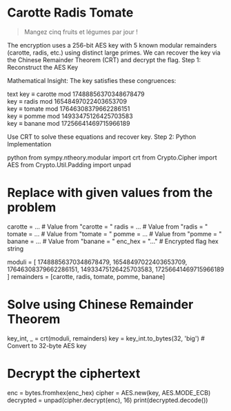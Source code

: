 # Carotte Radis Tomate
> Mangez cinq fruits et légumes par jour !

The encryption uses a 256-bit AES key with 5 known modular remainders (carotte, radis, etc.) using distinct large primes. We can recover the key via the Chinese Remainder Theorem (CRT) and decrypt the flag.
Step 1: Reconstruct the AES Key

Mathematical Insight:
The key satisfies these congruences:

text
key ≡ carotte  mod 17488856370348678479  
key ≡ radis    mod 16548497022403653709  
key ≡ tomate   mod 17646308379662286151  
key ≡ pomme    mod 14933475126425703583  
key ≡ banane   mod 17256641469715966189  

Use CRT to solve these equations and recover key.
Step 2: Python Implementation

python
from sympy.ntheory.modular import crt
from Crypto.Cipher import AES
from Crypto.Util.Padding import unpad

# Replace with given values from the problem
carotte = ...  # Value from "carotte = "
radis = ...    # Value from "radis = "
tomate = ...   # Value from "tomate = "
pomme = ...    # Value from "pomme = "
banane = ...   # Value from "banane = "
enc_hex = "..."  # Encrypted flag hex string

moduli = [
    17488856370348678479,
    16548497022403653709,
    17646308379662286151,
    14933475126425703583,
    17256641469715966189
]
remainders = [carotte, radis, tomate, pomme, banane]

# Solve using Chinese Remainder Theorem
key_int, _ = crt(moduli, remainders)
key = key_int.to_bytes(32, 'big')  # Convert to 32-byte AES key

# Decrypt the ciphertext
enc = bytes.fromhex(enc_hex)
cipher = AES.new(key, AES.MODE_ECB)
decrypted = unpad(cipher.decrypt(enc), 16)
print(decrypted.decode())